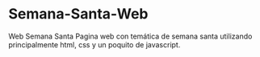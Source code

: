 # Semana-Santa-Web
Web Semana Santa
Pagina web con temática de semana santa utilizando principalmente html, css y un poquito de javascript.
